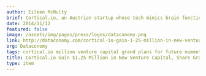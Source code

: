 ```yaml
---
author: Eileen McNulty
brief: Cortical.io, an Austrian startup whose tech mimics brain function to process language more accurately and natively, have just announced an impressive new funding round. Reventon (NL) is a venture capital firm responsible
date: 2014/11/12
featured: false
image: /assets/img/pages/press/logos/dataconomy.png
link: http://dataconomy.com/cortical-io-gain-1-25-million-in-new-venture-capital-share-grand-plans-for-the-future/
org: Dataconomy
tags: cortical.io million venture capital grand plans for future numenta semantic machine intelligence
title: Cortical.io Gain $1.25 Million in New Venture Capital, Share Grand Plans for The Future
type: item
---
```

